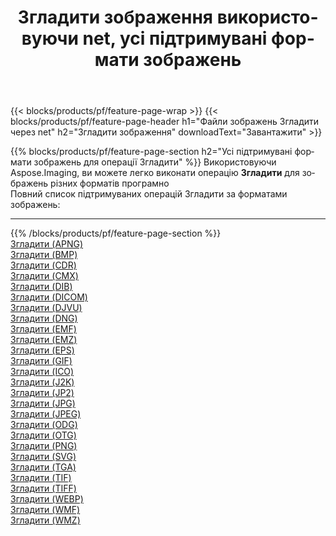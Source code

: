 ﻿---
title: Згладити зображення використовуючи net, усі підтримувані формати зображень 
weight: 3920
url: /uk/net/dither 
lang: uk
langdirlevel: 2
locales: zh-hans,ja,it,ru,de,es,fr,nl,id,lt,pl,pt,vi,tr,ko,zh-hant,ar,hi,th,sv,cs,uk,he
description: Використовуючи Aspose.Imaging, ви можете легко Згладити зображення використовуючи  net
---

{{< blocks/products/pf/feature-page-wrap >}}
{{< blocks/products/pf/feature-page-header h1="Файли зображень Згладити через net" h2="Згладити зображення" downloadText="Завантажити" >}}


{{% blocks/products/pf/feature-page-section  h2="Усі підтримувані формати зображень для операції Згладити" %}}
Використовуючи Aspose.Imaging, ви можете легко виконати операцiю **Згладити** для  зображень різних форматів програмно
<br/>
Повний список підтримуваних операцій Згладити за форматами зображень:
<hr/>
{{% /blocks/products/pf/feature-page-section %}}
<div class="container-fluid productfamilypage bg-gray">
    <div class="convertypes bg-gray agp-content section">
        <div class="container">
		<div class="row other-converters">
		    <div class='col-md-2 other-converter remove-lp remove-rp'><a href="/imaging/uk/net/dither/apng" >Згладити (APNG)</a></div><div class='col-md-2 other-converter remove-lp remove-rp'><a href="/imaging/uk/net/dither/bmp" >Згладити (BMP)</a></div><div class='col-md-2 other-converter remove-lp remove-rp'><a href="/imaging/uk/net/dither/cdr" >Згладити (CDR)</a></div><div class='col-md-2 other-converter remove-lp remove-rp'><a href="/imaging/uk/net/dither/cmx" >Згладити (CMX)</a></div><div class='col-md-2 other-converter remove-lp remove-rp'><a href="/imaging/uk/net/dither/dib" >Згладити (DIB)</a></div><div class='col-md-2 other-converter remove-lp remove-rp'><a href="/imaging/uk/net/dither/dicom" >Згладити (DICOM)</a></div><div class='col-md-2 other-converter remove-lp remove-rp'><a href="/imaging/uk/net/dither/djvu" >Згладити (DJVU)</a></div><div class='col-md-2 other-converter remove-lp remove-rp'><a href="/imaging/uk/net/dither/dng" >Згладити (DNG)</a></div><div class='col-md-2 other-converter remove-lp remove-rp'><a href="/imaging/uk/net/dither/emf" >Згладити (EMF)</a></div><div class='col-md-2 other-converter remove-lp remove-rp'><a href="/imaging/uk/net/dither/emz" >Згладити (EMZ)</a></div><div class='col-md-2 other-converter remove-lp remove-rp'><a href="/imaging/uk/net/dither/eps" >Згладити (EPS)</a></div><div class='col-md-2 other-converter remove-lp remove-rp'><a href="/imaging/uk/net/dither/gif" >Згладити (GIF)</a></div><div class='col-md-2 other-converter remove-lp remove-rp'><a href="/imaging/uk/net/dither/ico" >Згладити (ICO)</a></div><div class='col-md-2 other-converter remove-lp remove-rp'><a href="/imaging/uk/net/dither/j2k" >Згладити (J2K)</a></div><div class='col-md-2 other-converter remove-lp remove-rp'><a href="/imaging/uk/net/dither/jp2" >Згладити (JP2)</a></div><div class='col-md-2 other-converter remove-lp remove-rp'><a href="/imaging/uk/net/dither/jpg" >Згладити (JPG)</a></div><div class='col-md-2 other-converter remove-lp remove-rp'><a href="/imaging/uk/net/dither/jpeg" >Згладити (JPEG)</a></div><div class='col-md-2 other-converter remove-lp remove-rp'><a href="/imaging/uk/net/dither/odg" >Згладити (ODG)</a></div><div class='col-md-2 other-converter remove-lp remove-rp'><a href="/imaging/uk/net/dither/otg" >Згладити (OTG)</a></div><div class='col-md-2 other-converter remove-lp remove-rp'><a href="/imaging/uk/net/dither/png" >Згладити (PNG)</a></div><div class='col-md-2 other-converter remove-lp remove-rp'><a href="/imaging/uk/net/dither/svg" >Згладити (SVG)</a></div><div class='col-md-2 other-converter remove-lp remove-rp'><a href="/imaging/uk/net/dither/tga" >Згладити (TGA)</a></div><div class='col-md-2 other-converter remove-lp remove-rp'><a href="/imaging/uk/net/dither/tif" >Згладити (TIF)</a></div><div class='col-md-2 other-converter remove-lp remove-rp'><a href="/imaging/uk/net/dither/tiff" >Згладити (TIFF)</a></div><div class='col-md-2 other-converter remove-lp remove-rp'><a href="/imaging/uk/net/dither/webp" >Згладити (WEBP)</a></div><div class='col-md-2 other-converter remove-lp remove-rp'><a href="/imaging/uk/net/dither/wmf" >Згладити (WMF)</a></div><div class='col-md-2 other-converter remove-lp remove-rp'><a href="/imaging/uk/net/dither/wmz" >Згладити (WMZ)</a></div>
                </div>
        </div>
    </div>
</div>
<br/>


